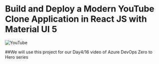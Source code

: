 # Build and Deploy a Modern YouTube Clone Application in React JS with Material UI 5

![YouTube](https://i.ibb.co/4R5RkmW/Thumbnail-5.png)

##We will use this project for our Day4/16 video of Azure DevOps Zero to Hero series
